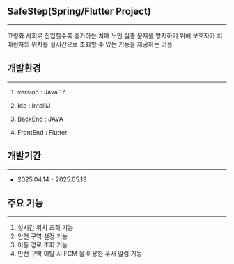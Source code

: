 ## SafeStep(Spring/Flutter Project)
-----------
고령화 사회로 진입할수록 증가하는 치매 노인 실종 문제를 방지하기 위해 보호자가 치매환자의 위치를 실시간으로 조회할 수 있는 기능을 제공하는 어플

## 개발환경
------------------
1. version : Java 17

2. Ide : IntelliJ

3. BackEnd : JAVA

4. FrontEnd : Flutter

## 개발기간
-------------------------------------
+ 2025.04.14 - 2025.05.13

## 주요 기능
-----------------------
1. 실시간 위치 조회 기능
2. 안전 구역 설정 기능
3. 이동 경로 조회 기능
4. 안전 구역 이탈 시 FCM 을 이용한 푸시 알림 기능

